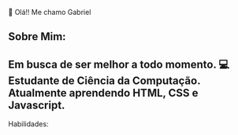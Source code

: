 👋 Olá!! Me chamo Gabriel 

Sobre Mim:
-----------------------------------------------------------------------------------------------------------------------------------------------------------------------------------------------------------------------
Em busca de ser melhor a todo momento.
💻 Estudante de Ciência da Computação.
Atualmente aprendendo HTML, CSS e Javascript.
-----------------------------------------------------------------------------------------------------------------------------------------------------------------------------------------------------------------------
Habilidades:


